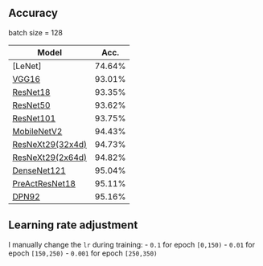 
## Accuracy
batch size = 128

| Model             | Acc.        |
| ----------------- | ----------- |
| [LeNet]                                               | 74.64%      |
| [VGG16](https://arxiv.org/abs/1409.1556)              | 93.01%      |
| [ResNet18](https://arxiv.org/abs/1512.03385)          | 93.35%      |
| [ResNet50](https://arxiv.org/abs/1512.03385)          | 93.62%      |
| [ResNet101](https://arxiv.org/abs/1512.03385)         | 93.75%      |
| [MobileNetV2](https://arxiv.org/abs/1801.04381)       | 94.43%      |
| [ResNeXt29(32x4d)](https://arxiv.org/abs/1611.05431)  | 94.73%      |
| [ResNeXt29(2x64d)](https://arxiv.org/abs/1611.05431)  | 94.82%      |
| [DenseNet121](https://arxiv.org/abs/1608.06993)       | 95.04%      |
| [PreActResNet18](https://arxiv.org/abs/1603.05027)    | 95.11%      |
| [DPN92](https://arxiv.org/abs/1707.01629)             | 95.16%      |

## Learning rate adjustment
I manually change the `lr` during training:
    - `0.1` for epoch `[0,150)`
    - `0.01` for epoch `[150,250)`
    - `0.001` for epoch `[250,350)`
